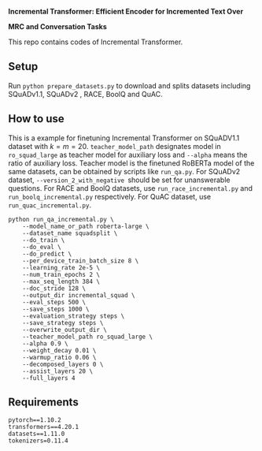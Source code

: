 **Incremental Transformer: Efficient Encoder for Incremented Text Over**

**MRC and Conversation Tasks**

This repo contains codes of Incremental Transformer.

## Setup

Run `python prepare_datasets.py` to download and splits datasets including SQuADv1.1, SQuADv2 , RACE, BoolQ and QuAC.

## How to use

This is a example for finetuning Incremental Transformer on SQuADV1.1 dataset with $k=m=20$. `teacher_model_path` designates model in `ro_squad_large` as teacher model for auxiliary loss and `--alpha` means the ratio of auxiliary loss.  Teacher model is the finetuned RoBERTa model of the same datasets, can be obtained by scripts like `run_qa.py`. For SQuADv2 dataset, `--version_2_with_negative `should be set for unanswerable questions. For RACE and BoolQ datasets, use `run_race_incremental.py` and `run_boolq_incremental.py` respectively. For QuAC dataset, use `run_quac_incremental.py`.

```shell
python run_qa_incremental.py \
	--model_name_or_path roberta-large \
	--dataset_name squadsplit \
	--do_train \
	--do_eval \
	--do_predict \
	--per_device_train_batch_size 8 \
	--learning_rate 2e-5 \
	--num_train_epochs 2 \
	--max_seq_length 384 \
	--doc_stride 128 \
	--output_dir incremental_squad \
	--eval_steps 500 \
	--save_steps 1000 \
	--evaluation_strategy steps \
	--save_strategy steps \
	--overwrite_output_dir \
	--teacher_model_path ro_squad_large \
	--alpha 0.9 \
	--weight_decay 0.01 \
	--warmup_ratio 0.06 \
	--decomposed_layers 0 \
	--assist_layers 20 \
	--full_layers 4
```

## Requirements

```
pytorch==1.10.2
transformers==4.20.1
datasets==1.11.0
tokenizers=0.11.4
```



